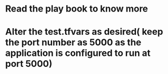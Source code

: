 # Read the play book to know more
# Alter the test.tfvars as desired( keep the port number as 5000 as the application is configured to run at port 5000)

